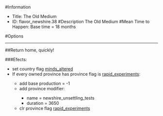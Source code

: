 #Information
 - Title: The Old Medium
 - ID: flavor_newshire.38
#Description
The Old Medium
#Mean Time to Happen:
Base time = 18 months

#Options

___
##Return home, quickly!

###Efects:<ul><li>set country flag [minds_altered](../flags/minds_altered.md)</li><li>If every owned province has province flag is [rapid_experiments](../flags/rapid_experiments.md):</li><ul><li>add base production = -1</li><li>add province modifier:</li><ul><li>name = newshire_unsettling_tests</li><li>duration = 3650</li></ul><li>clr province flag [rapid_experiments](../flags/rapid_experiments.md)</li></ul></ul>
